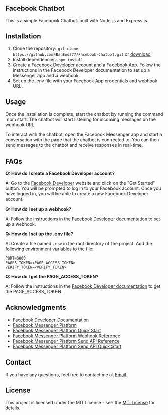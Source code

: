 ## Facebook Chatbot
This is a simple Facebook Chatbot. built with Node.js and Express.js.

## Installation
1. Clone the repository: `git clone https://github.com/BadEnd777/Facebook-Chatbot.git` or [download](https://github.com/BadEnd777/Facebook-Chatbot/archive/refs/heads/main.zip)
2. Install dependencies: `npm install`
3. Create a Facebook Developer account and a Facebook App. Follow the instructions in the Facebook Developer documentation to set up a Messenger app and a webhook.
4. Set up the .env file with your Facebook App credentials and webhook URL.

## Usage
Once the installation is complete, start the chatbot by running the command `npm start. The chatbot will start listening for incoming messages on the webhook URL.

To interact with the chatbot, open the Facebook Messenger app and start a conversation with the page that the chatbot is connected to. You can then send messages to the chatbot and receive responses in real-time.

## FAQs
**Q: How do I create a Facebook Developer account?**

A: Go to the [Facebook Developer](https://developers.facebook.com/) website and click on the "Get Started" button. You will be prompted to log in to your Facebook account. Once you have logged in, you will be able to create a new Facebook Developer account.

**Q: How do I set up a webhook?**

A: Follow the instructions in the [Facebook Developer documentation](https://developers.facebook.com/docs/messenger-platform/getting-started/webhook-setup) to set up a webhook.

**Q: How do I set up the .env file?**

A: Create a file named `.env` in the root directory of the project. Add the following environment variables to the file:

```
PORT=3000
PAGES_TOKEN=<PAGE_ACCESS_TOKEN>
VERIFY_TOKEN=<VERIFY_TOKEN>
```

**Q: How do I get the PAGE_ACCESS_TOKEN?**

A: Follow the instructions in the [Facebook Developer documentation](https://developers.facebook.com/docs/messenger-platform/getting-started/app-setup) to get the PAGE_ACCESS_TOKEN.

## Acknowledgments
* [Facebook Developer Documentation](https://developers.facebook.com/docs/messenger-platform)
* [Facebook Messenger Platform](https://developers.facebook.com/docs/messenger-platform)
* [Facebook Messenger Platform Quick Start](https://developers.facebook.com/docs/messenger-platform/quickstart)
* [Facebook Messenger Platform Webhook Reference](https://developers.facebook.com/docs/messenger-platform/reference/webhook-events)
* [Facebook Messenger Platform Send API Reference](https://developers.facebook.com/docs/messenger-platform/reference/send-api)
* [Facebook Messenger Platform Send API Quick Start](https://developers.facebook.com/docs/messenger-platform/send-messages)

## Contact
If you have any questions, feel free to contact me at [Email](mailto:badend23@hotmail.com).

## License
This project is licensed under the MIT License - see the [MIT License](https://opensource.org/licenses/MIT) for details.
